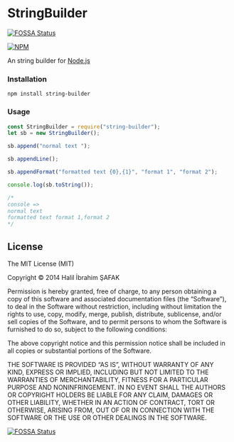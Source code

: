 # StringBuilder

[![FOSSA Status](https://app.fossa.io/api/projects/git%2Bgithub.com%2Fhalil%2FStringBuilder.svg?type=shield)](https://app.fossa.io/projects/git%2Bgithub.com%2Fhalil%2FStringBuilder?ref=badge_shield)

[![NPM](https://nodei.co/npm/string-builder.png?downloads=true&downloadRank=true&stars=true)](https://nodei.co/npm/string-builder/)

An string builder for [Node.js](http://nodejs.org/)

### Installation

```
npm install string-builder
```

### Usage

```js
const StringBuilder = require("string-builder");
let sb = new StringBuilder();

sb.append("normal text ");

sb.appendLine();

sb.appendFormat("formatted text {0},{1}", "format 1", "format 2");

console.log(sb.toString());

/*
console =>
normal text
formatted text format 1,format 2
*/

```
## License
The MIT License (MIT)

Copyright © 2014 Halil İbrahim ŞAFAK

Permission is hereby granted, free of charge, to any person obtaining a copy of this software and associated documentation files (the “Software”), to deal in the Software without restriction, including without limitation the rights to use, copy, modify, merge, publish, distribute, sublicense, and/or sell copies of the Software, and to permit persons to whom the Software is furnished to do so, subject to the following conditions:

The above copyright notice and this permission notice shall be included in all copies or substantial portions of the Software.

THE SOFTWARE IS PROVIDED “AS IS”, WITHOUT WARRANTY OF ANY KIND, EXPRESS OR IMPLIED, INCLUDING BUT NOT LIMITED TO THE WARRANTIES OF MERCHANTABILITY, FITNESS FOR A PARTICULAR PURPOSE AND NONINFRINGEMENT. IN NO EVENT SHALL THE AUTHORS OR COPYRIGHT HOLDERS BE LIABLE FOR ANY CLAIM, DAMAGES OR OTHER LIABILITY, WHETHER IN AN ACTION OF CONTRACT, TORT OR OTHERWISE, ARISING FROM, OUT OF OR IN CONNECTION WITH THE SOFTWARE OR THE USE OR OTHER DEALINGS IN THE SOFTWARE.



[![FOSSA Status](https://app.fossa.io/api/projects/git%2Bgithub.com%2Fhalil%2FStringBuilder.svg?type=large)](https://app.fossa.io/projects/git%2Bgithub.com%2Fhalil%2FStringBuilder?ref=badge_large)